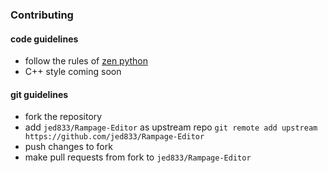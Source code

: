 ### Contributing
#### code guidelines
- follow the rules of [zen python](http://legacy.python.org/dev/peps/pep-0020/)
- C++ style coming soon

#### git guidelines
- fork the repository
- add ```jed833/Rampage-Editor``` as upstream repo ```git remote add upstream https://github.com/jed833/Rampage-Editor```
- push changes to fork
- make pull requests from fork to ```jed833/Rampage-Editor```
